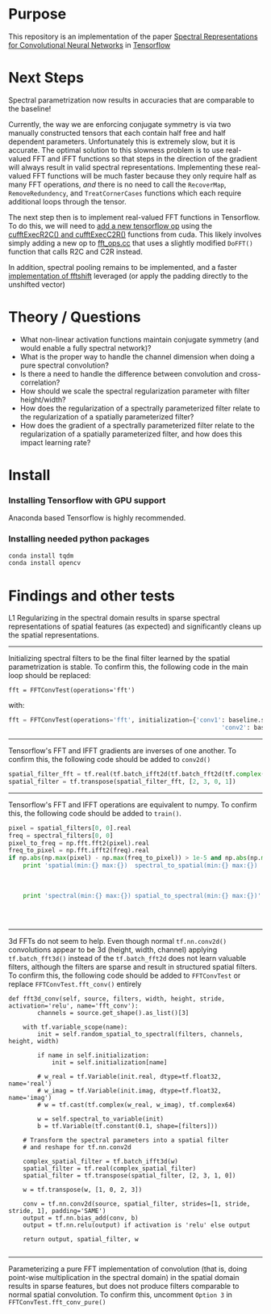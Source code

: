 # Purpose
This repository is an implementation of the paper [Spectral Representations for Convolutional Neural Networks](http://arxiv.org/abs/1506.03767) in [Tensorflow](http://tensorflow.org/)

# Next Steps
Spectral parametrization now results in accuracies that are comparable to the baseline! 

Currently, the way we are enforcing conjugate symmetry is via two manually constructed tensors that each contain half free and half dependent parameters. 
Unfortunately this is extremely slow, but it is accurate. The optimal solution to this slowness problem is to use real-valued FFT and iFFT functions so that steps
in the direction of the gradient will always result in valid spectral representations. Implementing these real-valued FFT functions will be much faster because they only
require half as many FFT operations, *and* there is no need to call the `RecoverMap`, `RemoveRedundency`, and `TreatCornerCases` functions which each require additional loops through
the tensor. 

The next step then is to implement real-valued FFT functions in Tensorflow. To do this, we will need to [add a new tensorflow op](https://www.tensorflow.org/versions/r0.9/how_tos/adding_an_op/index.html) using the 
[cufftExecR2C() and cufftExecC2R()](http://docs.nvidia.com/cuda/cufft/index.html#fft-types) functions from cuda. This likely involves simply adding a new op to [fft_ops.cc](https://github.com/tensorflow/tensorflow/blob/d42facc3cc9611f0c9722c81551a7404a0bd3f6b/tensorflow/core/kernels/fft_ops.cc)
that uses a slightly modified `DoFFT()` function that calls R2C and C2R instead.
 
In addition, spectral pooling remains to be implemented, and a faster [implementation of fftshift](https://devtalk.nvidia.com/default/topic/515723/does-cuda-provide-fftshift-function-like-matlab-/) leveraged (or apply the padding directly to the unshifted vector)


# Theory / Questions
- What non-linear activation functions maintain conjugate symmetry (and would enable a fully spectral network)?
- What is the proper way to handle the channel dimension when doing a pure spectral convolution?
- Is there a need to handle the difference between convolution and cross-correlation?
- How should we scale the spectral regularization parameter with filter height/width?
- How does the regularization of a spectrally parameterized filter relate to the regularization of a spatially parameterized filter?
- How does the gradient of a spectrally parameterized filter relate to the regularization of a spatially parameterized filter, and how does this impact learning rate?


# Install
### Installing Tensorflow with GPU support
Anaconda based Tensorflow is highly recommended.
### Installing needed python packages
```bash
conda install tqdm
conda install opencv
```

# Findings and other tests

L1 Regularizing in the spectral domain results in sparse spectral representations of spatial features (as expected) and significantly cleans up the spatial representations.

---

Initializing spectral filters to be the final filter learned by the spatial parametrization is stable.
To confirm this, the following code in the main loop should be replaced:
```
fft = FFTConvTest(operations='fft')
```
with:
```python
fft = FFTConvTest(operations='fft', initialization={'conv1': baseline.spectral_conv1.eval(session=baseline.sess),
                                                           'conv2': baseline.spectral_conv2.eval(session=baseline.sess)})
```
---
Tensorflow's FFT and IFFT gradients are inverses of one another.
To confirm this, the following code should be added to `conv2d()`
```python
spatial_filter_fft = tf.real(tf.batch_ifft2d(tf.batch_fft2d(tf.complex(spatial_filter_for_fft, spatial_filter_for_fft * 0.0))))
spatial_filter = tf.transpose(spatial_filter_fft, [2, 3, 0, 1])
```
---
Tensorflow's FFT and IFFT  operations are equivalent to numpy. 
To confirm this, the following code should be added to `train()`.
```python
pixel = spatial_filters[0, 0].real
freq = spectral_filters[0, 0]
pixel_to_freq = np.fft.fft2(pixel).real
freq_to_pixel = np.fft.ifft2(freq).real
if np.abs(np.max(pixel) - np.max(freq_to_pixel)) > 1e-5 and np.abs(np.min(freq.real) - np.max(pixel_to_freq)) > 1e-5:
    print 'spatial(min:{} max:{})  spectral_to_spatial(min:{} max:{}) '.format(np.min(pixel),
                                                                               np.max(pixel),
                                                                               np.min(freq_to_pixel),
                                                                               np.max(freq_to_pixel))
    print 'spectral(min:{} max:{}) spatial_to_spectral(min:{} max:{})'.format(np.min(freq.real),
                                                                              np.max(freq.real),
                                                                              np.min(pixel_to_freq),
                                                                              np.max(pixel_to_freq))
```
---
3d FFTs do not seem to help. Even though normal `tf.nn.conv2d()` convolutions appear to be 3d (height, width, channel)
applying `tf.batch_fft3d()` instead of the `tf.batch_fft2d` does not learn valuable filters, although the filters are sparse and result in structured spatial filters.
To confirm this, the following code should be added to `FFTConvTest` or replace `FFTConvTest.fft_conv()` entirely
```
def fft3d_conv(self, source, filters, width, height, stride, activation='relu', name='fft_conv'):
        channels = source.get_shape().as_list()[3]

    with tf.variable_scope(name):
        init = self.random_spatial_to_spectral(filters, channels, height, width)

        if name in self.initialization:
            init = self.initialization[name]

        # w_real = tf.Variable(init.real, dtype=tf.float32, name='real')
        # w_imag = tf.Variable(init.imag, dtype=tf.float32, name='imag')
        # w = tf.cast(tf.complex(w_real, w_imag), tf.complex64)

        w = self.spectral_to_variable(init)
        b = tf.Variable(tf.constant(0.1, shape=[filters]))

    # Transform the spectral parameters into a spatial filter
    # and reshape for tf.nn.conv2d

    complex_spatial_filter = tf.batch_ifft3d(w)
    spatial_filter = tf.real(complex_spatial_filter)
    spatial_filter = tf.transpose(spatial_filter, [2, 3, 1, 0])

    w = tf.transpose(w, [1, 0, 2, 3])

    conv = tf.nn.conv2d(source, spatial_filter, strides=[1, stride, stride, 1], padding='SAME')
    output = tf.nn.bias_add(conv, b)
    output = tf.nn.relu(output) if activation is 'relu' else output

    return output, spatial_filter, w
    
```
---
Parameterizing a pure FFT implementation of convolution (that is, doing point-wise multiplication in the spectral domain) in
the spatial domain results in sparse features, but does not produce filters comparable to normal spatial convolution.
To confirm this, uncomment `Option 3` in `FFTConvTest.fft_conv_pure()`
